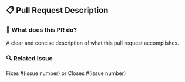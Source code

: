 ## 📋 Pull Request Description

### 📖 What does this PR do?
A clear and concise description of what this pull request accomplishes.

### 🔍 Related Issue
Fixes #(issue number) or Closes #(issue number)